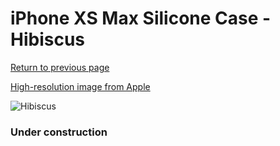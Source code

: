# iPhone XS Max Silicone Case - Hibiscus

[Return to previous page](/iphone_x)

[High-resolution image from Apple](https://store.storeimages.cdn-apple.com/8756/as-images.apple.com/is/MUJP2?wid=4500&hei=4500&fmt=png)

<div style="width: 384px"><img src="/everypreview/MUJP2.png" alt="Hibiscus"></div>

### Under construction
